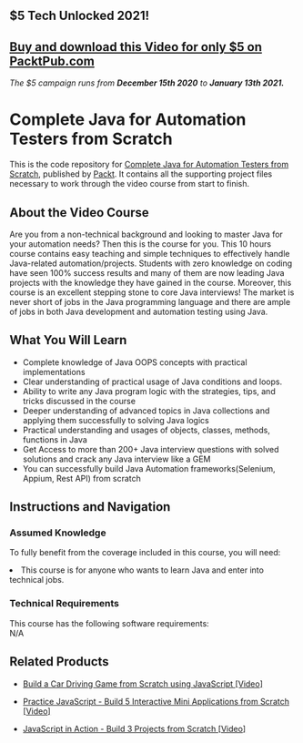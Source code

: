 ## $5 Tech Unlocked 2021!
[Buy and download this Video for only $5 on PacktPub.com](https://www.packtpub.com/product/complete-java-for-automation-testers-from-scratch-video/9781789134711)
-----
*The $5 campaign         runs from __December 15th 2020__ to __January 13th 2021.__*

# Complete Java for Automation Testers from Scratch		
This is the code repository for [Complete Java for Automation Testers from Scratch](https://www2.packtpub.com/application-development/complete-java-automation-testers-scratch-video), published by [Packt](https://www.packtpub.com/?utm_source=github). It contains all the supporting project files necessary to work through the video course from start to finish.
## About the Video Course
Are you from a non-technical background and looking to master Java for your automation needs? Then this is the course for you. This 10 hours course contains easy teaching and simple techniques to effectively handle Java-related automation/projects. Students with zero knowledge on coding have seen 100% success results and many of them are now leading Java projects with the knowledge they have gained in the course. Moreover, this course is an excellent stepping stone to core Java interviews! The market is never short of jobs in the Java programming language and there are ample of jobs in both Java development and automation testing using Java.

<H2>What You Will Learn</H2>
<DIV class=book-info-will-learn-text>
<UL>
<LI>Complete knowledge of Java OOPS concepts with practical implementations</LI>
<LI>Clear understanding of practical usage of Java conditions and loops.</LI>
<LI>Ability to write any Java program logic with the strategies, tips, and tricks discussed in the course</LI>
<LI>Deeper understanding of advanced topics in Java collections and applying them successfully to solving Java logics</LI>
<LI>Practical understanding and usages of objects, classes, methods, functions in Java</LI>
<LI>Get Access to more than 200+ Java interview questions with solved solutions and crack any Java interview like a GEM</LI>
<LI>You can successfully build Java Automation frameworks(Selenium, Appium, Rest API) from scratch</LI>
</UL></DIV>

## Instructions and Navigation
### Assumed Knowledge
To fully benefit from the coverage included in this course, you will need:<br/>
<DIV class=book-info-will-learn-text>
<LI> This course is for anyone who wants to learn Java and enter into technical jobs.</LI> 
<DIV>

### Technical Requirements
This course has the following software requirements:<br/>
N/A

## Related Products
* [Build a Car Driving Game from Scratch using JavaScript [Video]](https://www.packtpub.com/application-development/build-car-driving-game-scratch-using-javascript-video)

* [Practice JavaScript - Build 5 Interactive Mini Applications from Scratch [Video]](https://www.packtpub.com/application-development/practice-javascript-build-5-interactive-mini-applications-scratch-video)

* [JavaScript in Action - Build 3 Projects from Scratch [Video]](https://www.packtpub.com/application-development/javascript-action-build-3-projects-scratch-video)
